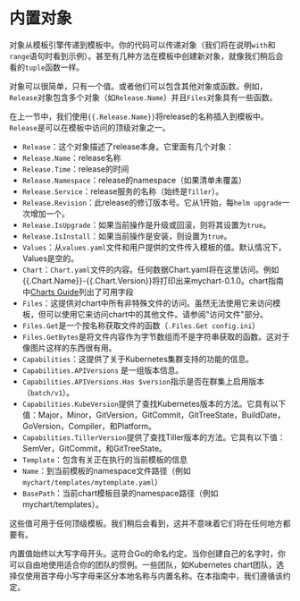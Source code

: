 # 内置对象
对象从模板引擎传递到模板中。你的代码可以传递对象（我们将在说明`with`和`range`语句时看到示例）。甚至有几种方法在模板中创建新对象，就像我们稍后会看的`tuple`函数一样。

对象可以很简单，只有一个值。或者他们可以包含其他对象或函数。例如，`Release`对象包含多个对象（如`Release.Name`）并且`Files`对象具有一些函数。

在上一节中，我们使用`{{.Release.Name}}`将release的名称插入到模板中。`Release`是可以在模板中访问的顶级对象之一。

- `Release`：这个对象描述了release本身。它里面有几个对象：
- `Release.Name`：release名称
- `Release.Time`：release的时间
- `Release.Namespace`：release的namespace（如果清单未覆盖）
- `Release.Service`：release服务的名称（始终是`Tiller`）。
- `Release.Revision`：此release的修订版本号。它从1开始，每`helm upgrade`一次增加一个。
- `Release.IsUpgrade`：如果当前操作是升级或回滚，则将其设置为`true`。
- `Release.IsInstall`：如果当前操作是安装，则设置为`true`。
- `Values`：从`values.yaml`文件和用户提供的文件传入模板的值。默认情况下，Values是空的。
- `Chart`：`Chart.yaml`文件的内容。任何数据Chart.yaml将在这里访问。例如\{\{.Chart.Name\}\}-\{\{.Chart.Version\}\}将打印出来mychart-0.1.0。chart指南中[Charts Guide](https://github.com/kubernetes/helm/blob/master/docs/charts.md#the-chartyaml-file)列出了可用字段
- `Files`：这提供对chart中所有非特殊文件的访问。虽然无法使用它来访问模板，但可以使用它来访问chart中的其他文件。请参阅"访问文件"部分。
- `Files.Get`是一个按名称获取文件的函数（`.Files.Get config.ini`）
- `Files.GetBytes`是将文件内容作为字节数组而不是字符串获取的函数。这对于像图片这样的东西很有用。
- `Capabilities`：这提供了关于Kubernetes集群支持的功能的信息。
- `Capabilities.APIVersions` 是一组版本信息。
- `Capabilities.APIVersions.Has $version`指示是否在群集上启用版本（`batch/v1`）。
- `Capabilities.KubeVersion`提供了查找Kubernetes版本的方法。它具有以下值：Major，Minor，GitVersion，GitCommit，GitTreeState，BuildDate，GoVersion，Compiler，和Platform。
- `Capabilities.TillerVersion`提供了查找Tiller版本的方法。它具有以下值：SemVer，GitCommit，和GitTreeState。
- `Template`：包含有关正在执行的当前模板的信息
- `Name`：到当前模板的namespace文件路径（例如`mychart/templates/mytemplate.yaml`）
- `BasePath`：当前chart模板目录的namespace路径（例如mychart/templates）。

这些值可用于任何顶级模板。我们稍后会看到，这并不意味着它们将在任何地方都要有。

内置值始终以大写字母开头。这符合Go的命名约定。当你创建自己的名字时，你可以自由地使用适合你的团队的惯例。一些团队，如Kubernetes chart团队，选择仅使用首字母小写字母来区分本地名称与内置名称。在本指南中，我们遵循该约定。
